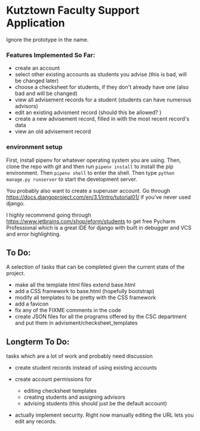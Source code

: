 # Kutztown Faculty Support Application

Ignore the prototype in the name.

### Features Implemented So Far:

- create an account 
- select other existing accounts as students you advise (this is bad, will be changed later)
- choose a checksheet for students, if they don't already have one (also bad and will be changed)
- view all advisement records for a student (students can have numerous advisors)
- edit an existing advisment record (should this be allowed? )
- create a new advisement record, filled in with the most recent record's data
- view an old advisement record


### environment setup
First, install pipenv for whatever operating system you are using. 
Then, clone the repo with git and then run `pipenv install` to install the pip environment. 
Then `pipenv shell` to enter the shell. 
Then type `python manage.py runserver` to start the development server. 

You probably also want to create a superuser account. Go through 
https://docs.djangoproject.com/en/3.1/intro/tutorial01/ if you've never used django. 

I highly recommend going through https://www.jetbrains.com/shop/eform/students to get free Pycharm Professional 
which is a great IDE for django with built in debugger and VCS and error highlighting. 

## To Do:

A selection of tasks that can be completed given the current state of the project. 

- make all the template html files extend base.html
- add a CSS framework to base.html (hopefully bootstrap)
- modify all templates to be pretty with the CSS framework
- add a favicon 
- fix any of the FIXME comments in the code 
- create JSON files for all the programs offered by the CSC department and put them in advisment/checksheet_templates


## Longterm To Do: 

tasks which are a lot of work and probably need discussion 

- create student records instead of using existing accounts

- create account permissions for
    - editing checksheet templates
    - creating students and assigning advisors 
    - advising students (this should just be the default account)
  
- actually implement security. Right now manually editing the URL lets you edit any records. 
